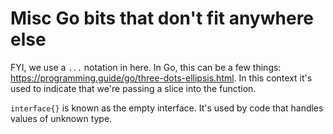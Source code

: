 # Misc Go bits that don't fit anywhere else

FYI, we use a `...` notation in here. In Go, this can be a few things: https://programming.guide/go/three-dots-ellipsis.html. In this context it's used to indicate that we're passing a slice into the function.

`interface{}` is known as the empty interface. It's used by code that handles values of unknown type. 